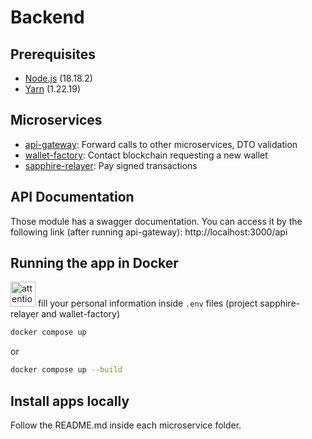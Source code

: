 # Backend

## Prerequisites

* [Node.js](https://nodejs.org/en/) (18.18.2)
* [Yarn](https://yarnpkg.com/) (1.22.19)

## Microservices

* [api-gateway](api-gateway): Forward calls to other microservices, DTO validation
* [wallet-factory](wallet-factory): Contact blockchain requesting a new wallet
* [sapphire-relayer](sapphire-relayer): Pay signed transactions

## API Documentation
Those module has a swagger documentation. You can access it by the following link (after running api-gateway):
http://localhost:3000/api

## Running the app in Docker

<img src="https://gitlab-edu.supsi.ch/dti-isin/giuliano.gremlich/progetti_master/2023_2024/manuele-nolli/aa-interoperability/uploads/7247c41762af1229ee0f92b6e0d5573f/attention.png" alt="attention image" width="40" height="auto"> fill your personal information inside `.env` files (project sapphire-relayer and wallet-factory)

```bash
docker compose up 
```
or 
```bash
docker compose up --build
```
 ## Install apps locally

Follow the README.md inside each microservice folder.